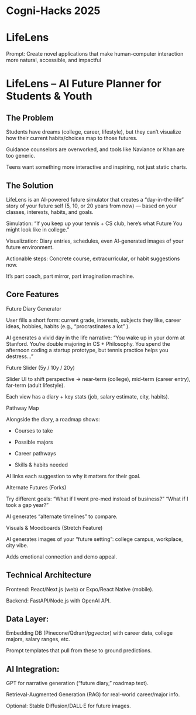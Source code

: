# Cogni-Hacks 2025
# LifeLens
Prompt: Create novel applications that make human-computer interaction more natural, accessible, and impactful

#  LifeLens – AI Future Planner for Students & Youth
##  The Problem

Students have dreams (college, career, lifestyle), but they can’t visualize how their current habits/choices map to those futures.

Guidance counselors are overworked, and tools like Naviance or Khan are too generic.

Teens want something more interactive and inspiring, not just static charts.

##  The Solution

LifeLens is an AI-powered future simulator that creates a “day-in-the-life” story of your future self (5, 10, or 20 years from now) — based on your classes, interests, habits, and goals.

Simulation: “If you keep up your tennis + CS club, here’s what Future You might look like in college.”

Visualization: Diary entries, schedules, even AI-generated images of your future environment.

Actionable steps: Concrete course, extracurricular, or habit suggestions now.

It’s part coach, part mirror, part imagination machine.

##  Core Features

Future Diary Generator

User fills a short form: current grade, interests, subjects they like, career ideas, hobbies, habits (e.g., “procrastinates a lot” ).

AI generates a vivid day in the life narrative:
“You wake up in your dorm at Stanford. You’re double majoring in CS + Philosophy. You spend the afternoon coding a startup prototype, but tennis practice helps you destress…”

Future Slider (5y / 10y / 20y)

Slider UI to shift perspective → near-term (college), mid-term (career entry), far-term (adult lifestyle).

Each view has a diary + key stats (job, salary estimate, city, habits).

Pathway Map

Alongside the diary, a roadmap shows:

-  Courses to take

-  Possible majors

-  Career pathways

-  Skills & habits needed

AI links each suggestion to why it matters for their goal.

Alternate Futures (Forks)

Try different goals:
“What if I went pre-med instead of business?”
“What if I took a gap year?”

AI generates “alternate timelines” to compare.

Visuals & Moodboards (Stretch Feature)

AI generates images of your “future setting”: college campus, workplace, city vibe.

Adds emotional connection and demo appeal.

##  Technical Architecture

Frontend: React/Next.js (web) or Expo/React Native (mobile).

Backend: FastAPI/Node.js with OpenAI API.

## Data Layer:

Embedding DB (Pinecone/Qdrant/pgvector) with career data, college majors, salary ranges, etc.

Prompt templates that pull from these to ground predictions.

## AI Integration:

GPT for narrative generation (“future diary,” roadmap text).

Retrieval-Augmented Generation (RAG) for real-world career/major info.

Optional: Stable Diffusion/DALL·E for future images.


